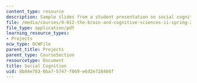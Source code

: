 ```yaml
---
content_type: resource
description: Sample slides from a student presentation on social cognition.
file: /media/courses/9-012-the-brain-and-cognitive-sciences-ii-spring-2006/8b84e7836ba75747f069e6d2e728466f_ntwarog_presenta.pdf
file_type: application/pdf
learning_resource_types:
- Projects
ocw_type: OCWFile
parent_title: Projects
parent_type: CourseSection
resourcetype: Document
title: Social Cognition
uid: 8b84e783-6ba7-5747-f069-e6d2e728466f
---
```


